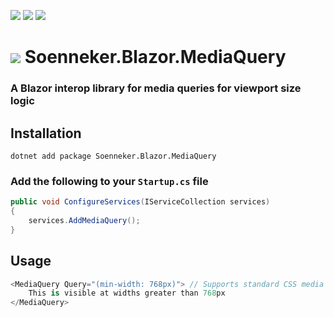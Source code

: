 [![](https://img.shields.io/nuget/v/soenneker.blazor.mediaquery.svg?style=for-the-badge)](https://www.nuget.org/packages/soenneker.blazor.mediaquery/)
[![](https://img.shields.io/github/actions/workflow/status/soenneker/soenneker.blazor.mediaquery/publish-package.yml?style=for-the-badge)](https://github.com/soenneker/soenneker.blazor.mediaquery/actions/workflows/publish-package.yml)
[![](https://img.shields.io/nuget/dt/soenneker.blazor.mediaquery.svg?style=for-the-badge)](https://www.nuget.org/packages/soenneker.blazor.mediaquery/)

# ![](https://user-images.githubusercontent.com/4441470/224455560-91ed3ee7-f510-4041-a8d2-3fc093025112.png) Soenneker.Blazor.MediaQuery
### A Blazor interop library for media queries for viewport size logic

## Installation

```
dotnet add package Soenneker.Blazor.MediaQuery
```

### Add the following to your `Startup.cs` file

```csharp
public void ConfigureServices(IServiceCollection services)
{
    services.AddMediaQuery();
}
```

## Usage

```csharp
<MediaQuery Query="(min-width: 768px)"> // Supports standard CSS media queries
    This is visible at widths greater than 768px
</MediaQuery>
```